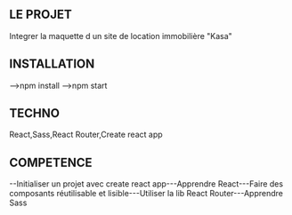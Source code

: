 ## LE PROJET

Integrer la maquette d un site de location immobilière "Kasa"

## INSTALLATION

-->npm install
-->npm start

## TECHNO
React,Sass,React Router,Create react app

## COMPETENCE

--Initialiser un projet avec create react app---Apprendre React---Faire des composants réutilisable et lisible---Utiliser la lib React Router---Apprendre Sass













